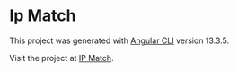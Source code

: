 # Ip Match

This project was generated with [Angular CLI](https://github.com/angular/angular-cli) version 13.3.5.

Visit the project at [IP Match](https://ipmatch.web.app/).